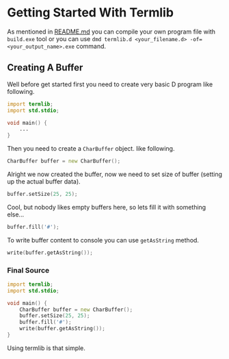 # Getting Started With Termlib

As mentioned in [README.md](../README.md) you can compile your own program file with `build.exe` tool or you can use `dmd termlib.d <your_filename.d> -of=<your_output_name>.exe` command.

## Creating A Buffer

Well before get started first you need to create very basic D program like following.

```d
import termlib;
import std.stdio;

void main() {
	...
} 
```

Then you need to create a `CharBuffer` object. like following.

```d
CharBuffer buffer = new CharBuffer();
```

Alright we now created the buffer, now we need to set size of buffer (setting up the actual buffer data).

```d
buffer.setSize(25, 25);
```

Cool, but nobody likes empty buffers here, so lets fill it with something else...

```d
buffer.fill('#');
```

To write buffer content to console you can use `getAsString` method.

```d
write(buffer.getAsString());
```

### Final Source

```d
import termlib;
import std.stdio;

void main() {
	CharBuffer buffer = new CharBuffer();
	buffer.setSize(25, 25);
	buffer.fill('#');
	write(buffer.getAsString());
}
```

Using termlib is that simple.